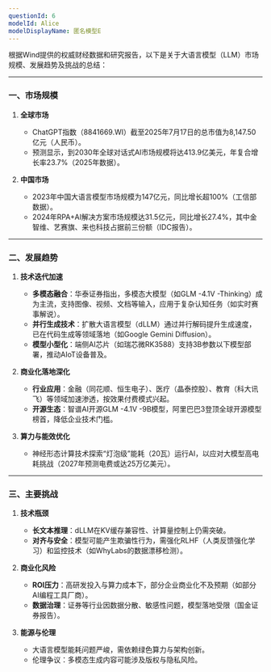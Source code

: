 ```yaml
---
questionId: 6
modelId: Alice
modelDisplayName: 匿名模型E
---
```

根据Wind提供的权威财经数据和研究报告，以下是关于大语言模型（LLM）市场规模、发展趋势及挑战的总结：

 -- -

### **一、市场规模**
1. **全球市场**  
   - ChatGPT指数（8841669.WI）截至2025年7月17日的总市值为8,147.50亿元（人民币）。  
   - 预测显示，到2030年全球对话式AI市场规模将达413.9亿美元，年复合增长率23.7%（2025年数据）。  

2. **中国市场**  
   - 2023年中国大语言模型市场规模为147亿元，同比增长超100%（工信部数据）。  
   - 2024年RPA+AI解决方案市场规模达31.5亿元，同比增长27.4%，其中金智维、艺赛旗、来也科技占据前三份额（IDC报告）。

 -- -

### **二、发展趋势**
1. **技术迭代加速**  
   - **多模态融合**：华泰证券指出，多模态大模型（如GLM -4.1V -Thinking）成为主流，支持图像、视频、文档等输入，应用于复杂认知任务（如实时赛事解说）。  
   - **并行生成技术**：扩散大语言模型（dLLM）通过并行解码提升生成速度，已在代码生成等领域落地（如Google Gemini Diffusion）。  
   - **模型小型化**：端侧AI芯片（如瑞芯微RK3588）支持3B参数以下模型部署，推动AIoT设备普及。  

2. **商业化落地深化**  
   - **行业应用**：金融（同花顺、恒生电子）、医疗（晶泰控股）、教育（科大讯飞）等领域加速渗透，按效果付费模式兴起。  
   - **开源生态**：智谱AI开源GLM -4.1V -9B模型，阿里巴巴3登顶全球开源模型榜首，降低企业技术门槛。  

3. **算力与能效优化**  
   - 神经形态计算技术探索“灯泡级”能耗（20瓦）运行AI，以应对大模型高电耗挑战（2027年预测电费或达25万亿美元）。

 -- -

### **三、主要挑战**
1. **技术瓶颈**  
   - **长文本推理**：dLLM在KV缓存兼容性、计算量控制上仍需突破。  
   - **对齐与安全**：模型可能产生欺骗性行为，需强化RLHF（人类反馈强化学习）和监控技术（如WhyLabs的数据漂移检测）。  

2. **商业化风险**  
   - **ROI压力**：高研发投入与算力成本下，部分企业商业化不及预期（如部分AI编程工具厂商）。  
   - **数据治理**：证券等行业因数据分散、敏感性问题，模型落地受限（国金证券报告）。  

3. **能源与伦理**  
   - 大语言模型能耗问题严峻，需依赖绿色算力与架构创新。  
   - 伦理争议：多模态生成内容可能涉及版权与隐私风险。

